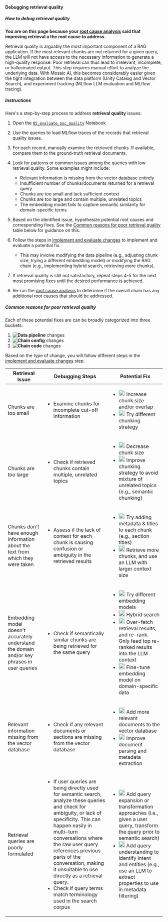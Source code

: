 #### Debugging retrieval quality

##### How to debug retrieval quality

**You are on this page because your [root cause analysis](./5-hands-on-improve-quality-step-1.md) said that improving retrieval a the root cause to address.**

Retrieval quality is arguably the most important component of a RAG application. If the most relevant chunks are not returned for a given query, the LLM will not have access to the necessary information to generate a high-quality response. Poor retrieval can thus lead to irrelevant, incomplete, or hallucinated output.  This step requires manual effort to analyze the underlying data. With Mosaic AI, this becomes considerably easier given the tight integration between the data platform (Unity Catalog and Vector Search), and experiment tracking (MLflow LLM evaluation and MLflow tracing).


##### Instructions 

Here's a step-by-step process to address **retrieval quality** issues:

1. Open the [`05_evaluate_poc_quality`](https://github.com/databricks/genai-cookbook/blob/v0.2.0/agent_app_sample_code/05_evaluate_poc_quality.py) Notebook

2. Use the queries to load MLflow traces of the records that retrieval quality issues.

2. For each record, manually examine the retrieved chunks.  If available, compare them to the ground-truth retrieval documents.

3. Look for patterns or common issues among the queries with low retrieval quality. Some examples might include:
   - Relevant information is missing from the vector database entirely
   - Insufficient number of chunks/documents returned for a retrieval query
   - Chunks are too small and lack sufficient context
   - Chunks are too large and contain multiple, unrelated topics
   - The embedding model fails to capture semantic similarity for domain-specific terms

4. Based on the identified issue, hypothesize potential root causes and corresponding fixes. See the [Common reasons for poor retrieval quality](#common-reasons-for-poor-retrieval-quality) table below for guidance on this.

5. Follow the steps in [implement and evaluate changes](./5-hands-on-improve-quality-step-2.md) to implement and evaluate a potential fix.
      - This may involve modifying the data pipeline (e.g., adjusting chunk size, trying a different embedding model) or modifying the RAG chain (e.g., implementing hybrid search, retrieving more chunks).

6. If retrieval quality is still not satisfactory, repeat steps 4-5 for the next most promising fixes until the desired performance is achieved.

7. Re-run the [root cause analysis](./5-hands-on-improve-quality-step-1.md) to determine if the overall chain has any additional root causes that should be addressed.


##### Common reasons for poor retrieval quality

Each of these potential fixes are can be broadly categorized into three buckets:

1. **![Data pipeline](../images/5-hands-on/data_pipeline.png)** changes
2. **![Chain config](../images/5-hands-on/chain_config.png)** changes
3. **![Chain code](../images/5-hands-on/chain_code.png)** changes

Based on the type of change, you will follow different steps in the [implement and evaluate changes](./5-hands-on-improve-quality-step-2.md) step.

<table>
<thead>
<tr>
<th>Retrieval Issue</th>
<th>Debugging Steps</th>
<th>Potential Fix</th>
</tr>
</thead>
<tbody>
<tr>
<td>Chunks are too small</td>
<td><ul><li>Examine chunks for incomplete cut-off information</li></ul></td>
<td><ul><li><img src="../_images/data_pipeline.png" alt="data-pipeline" height="20"/>  Increase chunk size and/or overlap</li><li><img src="../_images/data_pipeline.png" alt="data-pipeline" height="20"/> Try different chunking strategy</li></ul></td>
</tr>
<tr>
<td>Chunks are too large</td>
<td><ul><li>Check if retrieved chunks contain multiple, unrelated topics</td>
<td><ul><li><img src="../_images/data_pipeline.png" alt="data-pipeline" height="20"/> Decrease chunk size</li><li><img src="../_images/data_pipeline.png" alt="data-pipeline" height="20"/> Improve chunking strategy to avoid mixture of unrelated topics (e.g., semantic chunking)</li></ul></td>
</tr>
<tr>
<td>Chunks don&#39;t have enough information about the text from which they were taken</td>
<td><ul><li>Assess if the lack of context for each chunk is causing confusion or ambiguity in the retrieved results</li></ul></td>
<td><ul><li><img src="../_images/data_pipeline.png" alt="data-pipeline" height="20"/> Try adding metadata &amp; titles to each chunk (e.g., section titles)</li><li><img src="../_images/chain_config.png" alt="chain-config" height="20"/> Retrieve more chunks, and use an LLM with larger context size</li></ul></td>
</tr>
<tr>
<td>Embedding model doesn&#39;t accurately understand the domain and/or key phrases in user queries</td>
<td><ul><li>Check if semantically similar chunks are being retrieved for the same query</li></ul></td>
<td><ul><li><img src="../_images/data_pipeline.png" alt="data-pipeline" height="20"/> Try different embedding models</li><li><img src="../_images/chain_config.png" alt="chain-config" height="20"/> Hybrid search</li><li><img src="../_images/chain_code.png" alt="chain-code" height="20"/> Over-fetch retrieval results, and re-rank. Only feed top re-ranked results into the LLM context</li><li><img src="../_images/data_pipeline.png" alt="data-pipeline" height="20"/> Fine-tune embedding model on domain-specific data</li></ul></td>
</tr>
<tr>
<td>Relevant information missing from the vector database</td>
<td><ul><li>Check if any relevant documents or sections are missing from the vector database</li></ul></td>
<td><ul><li><img src="../_images/data_pipeline.png" alt="data-pipeline" height="20"/> Add more relevant documents to the vector database</li><li><img src="../_images/data_pipeline.png" alt="data-pipeline" height="20"/> Improve document parsing and metadata extraction</li></ul></td>
</tr>
<tr>
<td>Retrieval queries are poorly formulated</td>
<td><ul><li>If user queries are being directly used for semantic search, analyze these queries and check for ambiguity, or lack of specificity. This can happen easily in multi-turn conversations where the raw user query references previous parts of the conversation, making it unsuitable to use directly as a retrieval query.</li><li>Check if query terms match terminology used in the search corpus</li></ul></td>
<td><ul><li><img src="../_images/chain_code.png" alt="chain-code" height="20"/> Add query expansion or transformation approaches (i.e., given a user query, transform the query prior to semantic search)</li><li><img src="../_images/chain_code.png" alt="chain-code" height="20"/> Add query understanding to identify intent and entities (e.g., use an LLM to extract properties to use in metadata filtering)</li></ul></td>
</tr>
</tbody>
</table>

<br/>
<br/>